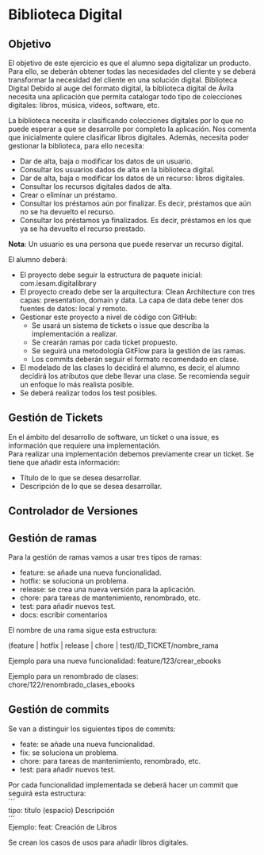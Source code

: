 # Biblioteca Digital

## Objetivo
El objetivo de este ejercicio es que el alumno sepa digitalizar un producto. Para ello, se deberán obtener todas las necesidades del cliente y se deberá transformar la necesidad del cliente en una solución digital.
Biblioteca Digital Debido al auge del formato digital, la biblioteca digital de Ávila necesita una aplicación que permita catalogar todo tipo de colecciones digitales: libros, música, vídeos, software, etc.  

La biblioteca necesita ir clasificando colecciones digitales por lo que no puede esperar a que se desarrolle por completo la aplicación. Nos comenta que inicialmente quiere clasificar libros digitales. Además, necesita poder gestionar la biblioteca, para ello necesita:
- Dar de alta, baja o modificar los datos de un usuario.
- Consultar los usuarios dados de alta en la biblioteca digital.
- Dar de alta, baja o modificar los datos de un recurso: libros digitales.
- Consultar los recursos digitales dados de alta.
- Crear o eliminar un préstamo.
- Consultar los préstamos aún por finalizar. Es decir, préstamos que aún no se ha devuelto el recurso.
- Consultar los préstamos ya finalizados. Es decir, préstamos en los que ya se ha devuelto el recurso prestado.

**Nota**:
Un usuario es una persona que puede reservar un recurso digital.  

El alumno deberá:
- El proyecto debe seguir la estructura de paquete inicial: com.iesam.digitalibrary
- El proyecto creado debe ser la arquitectura: Clean Architecture con tres capas: presentation, domain y data. La capa de data debe tener dos fuentes de datos: local y remoto.
- Gestionar este proyecto a nivel de código con GitHub:  
  - Se usará un sistema de tickets o issue que describa la implementación a realizar. 
  - Se crearán ramas por cada ticket propuesto. 
  - Se seguirá una metodología GitFlow para la gestión de las ramas. 
  - Los commits deberán seguir el formato recomendado en clase.
- El modelado de las clases lo decidirá el alumno, es decir, el alumno decidirá los atributos que debe llevar una clase. Se recomienda seguir un enfoque lo más realista posible.
- Se deberá realizar todos los test posibles.

## Gestión de Tickets
En el ámbito del desarrollo de software, un ticket o una issue, es información que requiere una implementación.  
Para realizar una implementación debemos previamente crear un ticket. Se tiene que añadir esta información:
- Título de lo que se desea desarrollar.
- Descripción de lo que se desea desarrollar.

## Controlador de Versiones

## Gestión de ramas
Para la gestión de ramas vamos a usar tres tipos de ramas:
- feature: se añade una nueva funcionalidad.
- hotfix: se soluciona un problema.
- release: se crea una nueva versión para la aplicación.
- chore: para tareas de mantenimiento, renombrado, etc.
- test: para añadir nuevos test.
- docs: escribir comentarios

El nombre de una rama sigue esta estructura:

(feature | hotfix | release | chore | test)/ID_TICKET/nombre_rama

Ejemplo para una nueva funcionalidad:
feature/123/crear_ebooks

Ejemplo para un renombrado de clases:
chore/122/renombrado_clases_ebooks

## Gestión de commits
Se van a distinguir los siguientes tipos de commits:
- feate: se añade una nueva funcionalidad.
- fix: se soluciona un problema.
- chore: para tareas de mantenimiento, renombrado, etc.
- test: para añadir nuevos test.

Por cada funcionalidad implementada se deberá hacer un commit que seguirá esta estructura:  
´´´  
tipo: título
(espacio)
Descripción  
´´´  
Ejemplo:
 feat: Creación de Libros
 
 Se crean los casos de usos para añadir libros digitales.
